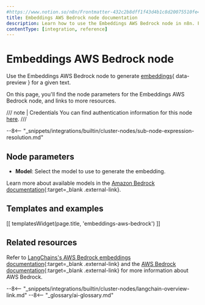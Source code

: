 ```yaml
---
#https://www.notion.so/n8n/Frontmatter-432c2b8dff1f43d4b1c8d20075510fe4
title: Embeddings AWS Bedrock node documentation
description: Learn how to use the Embeddings AWS Bedrock node in n8n. Follow technical documentation to integrate Embeddings AWS Bedrock node into your workflows.
contentType: [integration, reference]
---
```


# Embeddings AWS Bedrock node

Use the Embeddings AWS Bedrock node to generate [embeddings](/glossary.md#ai-embedding){ data-preview } for a given text.

On this page, you'll find the node parameters for the Embeddings AWS Bedrock node, and links to more resources.

/// note | Credentials
You can find authentication information for this node [here](/integrations/builtin/credentials/aws.md).
///

--8<-- "_snippets/integrations/builtin/cluster-nodes/sub-node-expression-resolution.md"

## Node parameters

* **Model**: Select the model to use to generate the embedding.

Learn more about available models in the [Amazon Bedrock documentation](https://docs.aws.amazon.com/bedrock/latest/userguide/what-is-bedrock.html){:target=_blank .external-link}. 

## Templates and examples

<!-- see https://www.notion.so/n8n/Pull-in-templates-for-the-integrations-pages-37c716837b804d30a33b47475f6e3780 -->
[[ templatesWidget(page.title, 'embeddings-aws-bedrock') ]]

## Related resources

Refer to [LangChains's AWS Bedrock embeddings documentation](https://js.langchain.com/docs/integrations/platforms/aws/#text-embedding-models){:target=_blank .external-link} and the [AWS Bedrock documentation](https://docs.aws.amazon.com/bedrock/){:target=_blank .external-link} for more information about AWS Bedrock.

--8<-- "_snippets/integrations/builtin/cluster-nodes/langchain-overview-link.md"
--8<-- "_glossary/ai-glossary.md"
